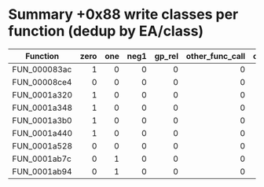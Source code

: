 # Summary +0x88 write classes per function (dedup by EA/class)

| Function | zero | one | neg1 | gp_rel | other_func_call | other |
|----------|-----:|----:|-----:|-------:|-----------------:|------:|
| FUN_000083ac | 1 | 0 | 0 | 0 | 0 | 0 |
| FUN_00008ce4 | 0 | 0 | 0 | 0 | 0 | 1 |
| FUN_0001a320 | 1 | 0 | 0 | 0 | 0 | 0 |
| FUN_0001a348 | 1 | 0 | 0 | 0 | 0 | 0 |
| FUN_0001a3b0 | 1 | 0 | 0 | 0 | 0 | 0 |
| FUN_0001a440 | 1 | 0 | 0 | 0 | 0 | 0 |
| FUN_0001a528 | 0 | 0 | 0 | 0 | 0 | 1 |
| FUN_0001ab7c | 0 | 1 | 0 | 0 | 0 | 0 |
| FUN_0001ab94 | 0 | 1 | 0 | 0 | 0 | 0 |
